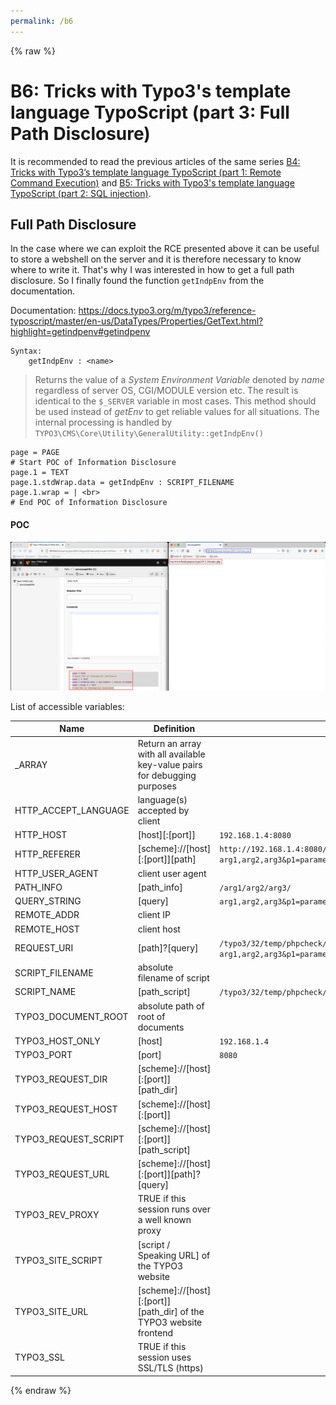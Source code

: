 ```yaml
---
permalink: /b6
---
```

{% raw %}
# B6: Tricks with Typo3's template language TypoScript (part 3: Full Path Disclosure)

It is recommended to read the previous articles of the same series [B4: Tricks with Typo3’s template language TypoScript (part 1: Remote Command Execution)](https://therealcoiffeur.github.io/b4]) and [B5: Tricks with Typo3's template language TypoScript (part 2: SQL injection)](https://therealcoiffeur.github.io/b5]).

## Full Path Disclosure

In the case where we can exploit the RCE presented above it can be useful to store a webshell on the server and it is therefore necessary to know where to write it. That's why I was interested in how to get a full path disclosure. So I finally found the function `getIndpEnv` from the documentation.

Documentation: https://docs.typo3.org/m/typo3/reference-typoscript/master/en-us/DataTypes/Properties/GetText.html?highlight=getindpenv#getindpenv

```
Syntax:
    getIndpEnv : <name>
```

> Returns the value of a *System Environment Variable* denoted by *name* regardless of server OS, CGI/MODULE version etc. The result is identical to the `$_SERVER` variable in most cases. This method should be used instead of *getEnv* to get reliable values for all situations. The internal processing is handled by `TYPO3\CMS\Core\Utility\GeneralUtility::getIndpEnv()`

```
page = PAGE
# Start POC of Information Disclosure
page.1 = TEXT
page.1.stdWrap.data = getIndpEnv : SCRIPT_FILENAME
page.1.wrap = | <br>
# End POC of Information Disclosure
```

#### POC

![alt text](../captures/b6_0.png "POC")

List of accessible variables:

|Name|Definition|Example or result|
|-|-|-|
|\_ARRAY|Return an array with all available key-value pairs for debugging purposes||
|HTTP_ACCEPT_LANGUAGE|language(s) accepted by client||
|HTTP_HOST|[host][:[port]]|`192.168.1.4:8080`|
|HTTP_REFERER|[scheme]://[host][:[port]][path]|`http://192.168.1.4:8080/typo3/32/temp/phpcheck/index.php/arg1/arg2/arg3/?arg1,arg2,arg3&p1=parameter1&p2[key]=value`|
|HTTP_USER_AGENT|client user agent||
|PATH_INFO|[path_info]|`/arg1/arg2/arg3/`|
|QUERY_STRING|[query]|`arg1,arg2,arg3&p1=parameter1&p2[key]=value`|
|REMOTE_ADDR|client IP||
|REMOTE_HOST|client host||
|REQUEST_URI|[path]?[query]|`/typo3/32/temp/phpcheck/index.php/arg1/arg2/arg3/?arg1,arg2,arg3&p1=parameter1&p2[key]=value`|
|SCRIPT_FILENAME|absolute filename of script||
|SCRIPT_NAME|[path_script]|`/typo3/32/temp/phpcheck/[index.php]`|
|TYPO3_DOCUMENT_ROOT|absolute path of root of documents|
|TYPO3_HOST_ONLY|[host]|`192.168.1.4`|
|TYPO3_PORT|[port]|`8080`|
|TYPO3_REQUEST_DIR|[scheme]://[host][:[port]][path_dir]||
|TYPO3_REQUEST_HOST|[scheme]://[host][:[port]]||
|TYPO3_REQUEST_SCRIPT|[scheme]://[host][:[port]][path_script]||
|TYPO3_REQUEST_URL|[scheme]://[host][:[port]][path]?[query]||
|TYPO3_REV_PROXY|TRUE if this session runs over a well known proxy||
|TYPO3_SITE_SCRIPT|[script / Speaking URL] of the TYPO3 website||
|TYPO3_SITE_URL|[scheme]://[host][:[port]][path_dir] of the TYPO3 website frontend||
|TYPO3_SSL|TRUE if this session uses SSL/TLS (https)||

{% endraw %}